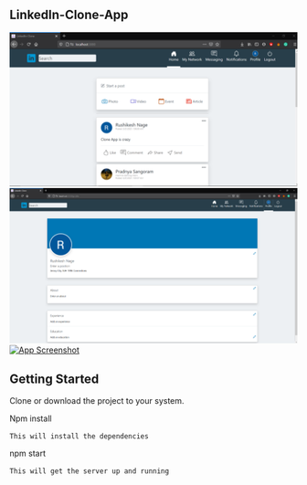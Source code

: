## LinkedIn-Clone-App
[![App Screenshot](https://github.com/rtrend96/LinkedIn-Clone/blob/main/ss/1st.PNG)](https://github.com/rtrend96/LinkedIn-Clone/blob/main/ss/1st.PNG)
[![App Screenshot](https://github.com/rtrend96/LinkedIn-Clone/blob/main/ss/2nd.PNG)](https://github.com/rtrend96/LinkedIn-Clone/blob/main/ss/2nd.PNG)
[![App Screenshot](https://github.com/rtrend96/LinkedIn-Clone/blob/main/ss/3nd.PNG)](https://github.com/rtrend96/LinkedIn-Clone/blob/main/ss/3nd.PNG)
## Getting Started

Clone or download the project to your system.

Npm install

```
This will install the dependencies
```

npm start

```
This will get the server up and running
```
